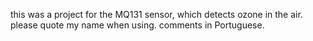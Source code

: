 this was a project for the MQ131 sensor, which detects ozone in the air.
please quote my name when using.
comments in Portuguese.
